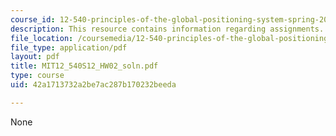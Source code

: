 ```yaml
---
course_id: 12-540-principles-of-the-global-positioning-system-spring-2012
description: This resource contains information regarding assignments.
file_location: /coursemedia/12-540-principles-of-the-global-positioning-system-spring-2012/42a1713732a2be7ac287b170232beeda_MIT12_540S12_HW02_soln.pdf
file_type: application/pdf
layout: pdf
title: MIT12_540S12_HW02_soln.pdf
type: course
uid: 42a1713732a2be7ac287b170232beeda

---
```

None